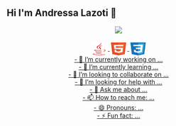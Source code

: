 ## Hi I'm Andressa Lazoti 👋
<div align="center">
  <a href="https://github.com/AndressaFL">
  <img height="180em" src="https://github-readme-stats.vercel.app/api?username=AndressaFL&show_icons=true&theme=dracula&include_all_commits=true&count_private=true"/>
    <div style="display: inline_block"><br>
  <img align="center" alt="Rafa-Js" height="30" width="40" src="https://raw.githubusercontent.com/devicons/devicon/master/icons/java/java-plain.svg">
  <img align="center" alt="Rafa-HTML" height="30" width="40" src="https://raw.githubusercontent.com/devicons/devicon/master/icons/html5/html5-original.svg">
  <img align="center" alt="Rafa-CSS" height="30" width="40" src="https://raw.githubusercontent.com/devicons/devicon/master/icons/css3/css3-original.svg">
 
</div>
<div>
  - 🔭 I’m currently working on ...</br>
    - 🌱 I’m currently learning ...</br>
- 👯 I’m looking to collaborate on ...</br>
- 🤔 I’m looking for help with ...</br>
- 💬 Ask me about ...</br>
- 📫 How to reach me: ...</br>
- 😄 Pronouns: ...</br>
- ⚡ Fun fact: ...</br>
</div>

